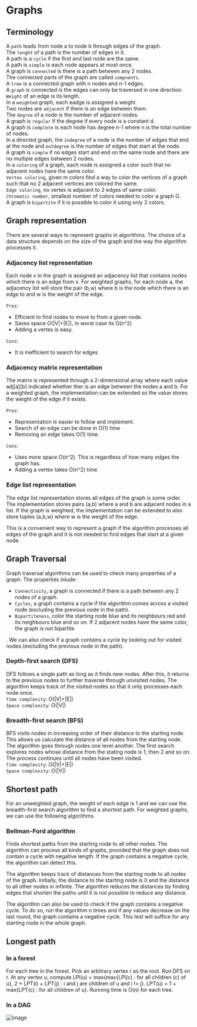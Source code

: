 # Graphs

## Terminology
A `path` leads from node a to node b through edges of the graph.  
The `lenght` of a path is the number of edges in it.  
A path is a `cycle` if the first and last node are the same.  
A path is `simple` is each node appears at most once.  
A graph is `connected` is there is a path between any 2 nodes.  
The connected parts of the graph are called `compnents`.  
A `tree` is a connected graph with n nodes and n-1 edges.  
A `graph` is connected is the edges can only be traversed in one direction.  
`Weight` of an edge is its length.  
In a `weighted` graph, each eadge is assigned a weight.  
Two nodes are `adjacent` if there is an edge between them.  
The `degree` of a node is the number of adjacent nodes.  
A graph is `regular` if the degree if every node is a constant d.  
A graph is `complete` is each node has degree n-1 where n is the total number of nodes.  
In a directed graph, the `indegree` of a node is the number of edges that end at the node and `outdegree` is the number of edges that start at the node.  
A graph is `simple` if no edges start and end on the same node and there are no multiple edges between 2 nodes.  
In a `coloring` of a graph, each node is assigned a color such that no adjacent nodes have the same color.  
`Vertex coloring`, given m colors find a way to color the vertices of a graph such that no 2 adjacent vertices are colored the same.  
`Edge coloring`, no vertex is adjacent to 2 edges of same color.  
`Chromatic number`, smallest number of colors needed to color a graph G.  
A graph is `bipartite` if it is possible to color it using only 2 colors.  

## Graph representation
There are several ways to represent graphs in algorithms. The choice of a data
structure depends on the size of the graph and the way the algorithm processes
it. 
### Adjacency list representation
Each node x in the graph is assigned an adjacency list that contains nodes which there is an edge from x. For weighted graphs, for each node a, the adjacency list will store the pair (b,w) where b is the node which there is an edge to and w is the weight of the edge.

`Pros`:
- Efficient to find nodes to move to from a given node.
- Saves space O(|V|+|E|), in worst case its O(n^2)
- Adding a vertex is easy.  

`Cons`:
- It is inefficient to search for edges

### Adjacency matrix representation
The matrix is represented through a 2-dimensional array where each value adj[a][b] indicated whether ther is an edge between the nodes a and b. For a weighted graph, the implementation can be extended so the value stores the weight of the edge if it exists.

`Pros`: 
- Representation is easier to follow and implement. 
- Search of an edge can be done in O(1) time
- Removing an edge takes O(1) time.  

`Cons`:
- Uses more space O(n^2). This is regardless of how many edges the graph has.
- Adding a vertex takes O(n^2) time

### Edge list representation
The edge list representation stores all edges of the graph is some order. The implementation stores pairs (a,b) where a and b are adjacent nodes in a list. If the graph is weighted, the implementation can be extended to also store tuples (a,b,w) where w is the weight of the edge.

This is a convenient way to represent a graph if the algorithm processes all edges of the graph and it is not needed to find edges that start at a given node.

## Graph Traversal
Graph traversal algorithms can be used to check many properties of a graph. The properties inlude:
- `Connectivity`, a graph is connected if there is a path between any 2 nodes of a graph.
- `Cycles`, a graph contains a cycle if the algorithm comes across a visited node (excluding the previous node in the path).
- `Bipartiteness`, color the starting node blue and its neighbours red and its neighbours blue and so on. If 2 adjacent nodes have the same color, the graph is not bipartite

. We can also check if a graph contains a cycle by looking out for visited nodes (excluding the previous node in the path).
### Depth-first search (DFS)
DFS follows a single path as long as it finds new nodes. After this, it returns to the previous nodes to further traverse through unvisited nodes. The algorithm keeps track of the visited nodes so that it only processes each node once.  
`Time complexity`: O(|V|+|E|)  
`Space complexity`: O(|V|)   

### Breadth-first search (BFS)
BFS visits nodes in increasing order of their distance to the starting node. This allows us calculate the distance of all nodes from the starting node. The algorithm goes through nodes one level another. The first search explores nodes whose distance from the stating node is 1, then 2 and so on. The process continues until all nodes have been visited.  
`Time complexity`: O(|V|+|E|)  
`Space complexity`: O(|V|)  

## Shortest path 
For an unweighted graph, the weight of each edge is 1 and we can use the breadth-first search algorithm to find a shortest path. For weighted graphs, we can use the following algorithms. 
### Bellman-Ford algorithm
Finds shortest paths from the starting node to all other nodes. The algorithm can process all kinds of graphs, provided that the graph does not contain a cycle with negative length. If the graph contains a negative cycle, the algorithm can detect this.  

The algorithm keeps track of distances from the starting node to all nodes of the graph. Initially, the distance to the starting node is 0 and the distance to all other nodes in infinite. The algorithm reduces the distances by finding edges that shorten the paths until it is not possible to reduce any distance.

The algorithm can also be used to check if the graph contains a negative cycle. To do so, run the algorithm n times and if any values decrease on the last round, the graph contains a negative cycle. This test will suffice for any starting node in the whole graph.

## Longest path
### In a forest
For each tree in the forest. Pick an arbitrary vertex r as the root. Run DFS on r. At any vertex u, compute LPI(u) = max{max{LPI(c) : for all children (c) of u}, 2 + LPT(i) + LPT(j) : i and j are children of u and i != j}. LPT(u) = 1 + max{LPT(c) : for all children of u}. Running time is O(n) for each tree.

### In a DAG
![image](https://user-images.githubusercontent.com/55412683/154822501-3d830ca4-cef0-4f5a-a804-b80b5125b634.png)
